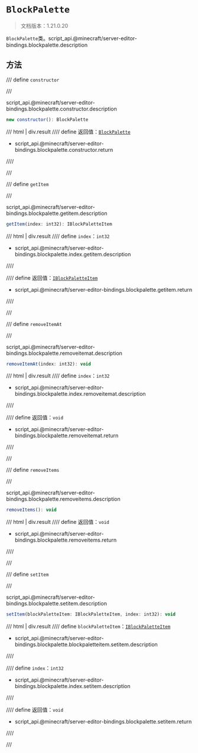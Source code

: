 # `BlockPalette`

> 文档版本：1.21.0.20

`BlockPalette`类。script_api.@minecraft/server-editor-bindings.blockpalette.description

## 方法

/// define
`constructor`


///

script_api.@minecraft/server-editor-bindings.blockpalette.constructor.description

```js
new constructor(): BlockPalette
```

/// html | div.result
//// define
返回值：[`BlockPalette`](./blockpalette.md)

- script_api.@minecraft/server-editor-bindings.blockpalette.constructor.return


////

///


/// define
`getItem`


///

script_api.@minecraft/server-editor-bindings.blockpalette.getitem.description

```js
getItem(index: int32): IBlockPaletteItem
```

/// html | div.result
//// define
`index`：`int32`

- script_api.@minecraft/server-editor-bindings.blockpalette.index.getitem.description


////

//// define
返回值：[`IBlockPaletteItem`](./iblockpaletteitem.md)

- script_api.@minecraft/server-editor-bindings.blockpalette.getitem.return


////

///


/// define
`removeItemAt`


///

script_api.@minecraft/server-editor-bindings.blockpalette.removeitemat.description

```js
removeItemAt(index: int32): void
```

/// html | div.result
//// define
`index`：`int32`

- script_api.@minecraft/server-editor-bindings.blockpalette.index.removeitemat.description


////

//// define
返回值：`void`

- script_api.@minecraft/server-editor-bindings.blockpalette.removeitemat.return


////

///


/// define
`removeItems`


///

script_api.@minecraft/server-editor-bindings.blockpalette.removeitems.description

```js
removeItems(): void
```

/// html | div.result
//// define
返回值：`void`

- script_api.@minecraft/server-editor-bindings.blockpalette.removeitems.return


////

///


/// define
`setItem`


///

script_api.@minecraft/server-editor-bindings.blockpalette.setitem.description

```js
setItem(blockPaletteItem: IBlockPaletteItem, index: int32): void
```

/// html | div.result
//// define
`blockPaletteItem`：[`IBlockPaletteItem`](./iblockpaletteitem.md)

- script_api.@minecraft/server-editor-bindings.blockpalette.blockpaletteitem.setitem.description


////

//// define
`index`：`int32`

- script_api.@minecraft/server-editor-bindings.blockpalette.index.setitem.description


////

//// define
返回值：`void`

- script_api.@minecraft/server-editor-bindings.blockpalette.setitem.return


////

///

